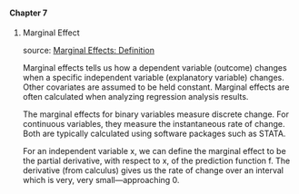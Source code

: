 #### Chapter 7

1. Marginal Effect

   source: [Marginal Effects: Definition](https://www.statisticshowto.com/marginal-effects/)

   Marginal effects tells us how a dependent variable (outcome) changes when a specific independent variable (explanatory variable) changes. Other covariates are assumed to be held constant. Marginal effects are often calculated when analyzing regression analysis results.

   The marginal effects for binary variables measure discrete change. For continuous variables, they measure the instantaneous rate of change. Both are typically calculated using software packages such as STATA.

   For an independent variable x, we can define the marginal effect to be the partial derivative, with respect to x, of the prediction function f. The derivative (from calculus) gives us the rate of change over an interval which is very, very small—approaching 0.

